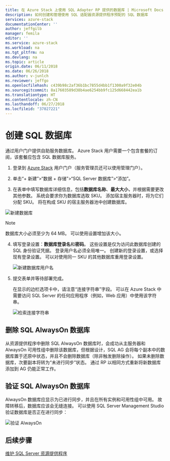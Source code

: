 ```yaml
---
title: 在 Azure Stack 上使用 SQL Adapter RP 提供的数据库 | Microsoft Docs
description: 如何创建和管理使用 SQL 适配器资源提供程序预配的 SQL 数据库
services: azure-stack
documentationCenter: ''
author: jeffgilb
manager: femila
editor: ''
ms.service: azure-stack
ms.workload: na
ms.tgt_pltfrm: na
ms.devlang: na
ms.topic: article
origin.date: 06/11/2018
ms.date: 06/26/2018
ms.author: v-junlch
ms.reviewer: jeffgo
ms.openlocfilehash: c439b98c2af36b1bc7855d4bb1f1300a9f32e04b
ms.sourcegitcommit: 8a17603589d38b4ae6254bb9fc125d668442ea1b
ms.translationtype: HT
ms.contentlocale: zh-CN
ms.lasthandoff: 06/27/2018
ms.locfileid: "37027221"
---
```

# <a name="create-sql-databases"></a>创建 SQL 数据库
通过用户门户提供自助服务数据库。 Azure Stack 用户需要一个包含套餐的订阅，该套餐应包含 SQL 数据库服务。

1. 登录到 [Azure Stack](azure-stack-poc.md) 用户门户（服务管理员还可以使用管理门户）。

2. 单击“+ 新建”&gt;“数据 + 存储”&gt;“SQL Server 数据库”&gt;“添加”。

3. 在表单中填写数据库详细信息，包括**数据库名称**、**最大大小**，并根据需要更改其他参数。 系统会要求你为数据库选取 SKU。 添加宿主服务器时，将为它们分配 SKU。 将在构成 SKU 的宿主服务器池中创建数据库。

  ![新建数据库](./media/azure-stack-sql-rp-deploy/newsqldb.png)

  >[!NOTE]
  > 数据库大小必须至少为 64 MB。 可以使用设置增加该大小。

4. 填写登录设置：**数据库登录名**和**密码**。 这些设置是仅为访问此数据库创建的 SQL 身份验证凭据。 登录用户名必须全局唯一。 创建新的登录设置，或选择现有登录设置。 可以对使用同一 SKU 的其他数据库重用登录设置。

    ![新建数据库用户名](./media/azure-stack-sql-rp-deploy/create-new-login.png)


5. 提交表单并等待部署完成。

    在显示的边栏选项卡中，请注意“连接字符串”字段。 可以在 Azure Stack 中需要访问 SQL Server 的任何应用程序（例如，Web 应用）中使用该字符串。

    ![检索连接字符串](./media/azure-stack-sql-rp-deploy/sql-db-settings.png)

## <a name="delete-sql-alwayson-databases"></a>删除 SQL AlwaysOn 数据库
从资源提供程序中删除 SQL AlwaysOn 数据库时，会成功从主服务器和 AlwaysOn 可用性组中删除该数据库，但根据设计，SQL AG 会将每个副本中的数据库置于还原中状态，并且不会删除数据库（除非触发删除操作）。 如果未删除数据库，次要副本将转为“未进行同步”状态。 通过 RP 以相同方式重新将新数据库添加到 AG 仍能正常工作。

## <a name="verify-sql-alwayson-databases"></a>验证 SQL AlwaysOn 数据库
AlwaysOn 数据库应显示为已进行同步，并且在所有实例和可用性组中可用。 故障转移后，数据库应该会无缝连接。 可以使用 SQL Server Management Studio 验证数据库是否正在进行同步：

![验证 AlwaysOn](./media/azure-stack-sql-rp-deploy/verifyalwayson.png)


## <a name="next-steps"></a>后续步骤

[维护 SQL Server 资源提供程序](azure-stack-sql-resource-provider-maintain.md)

<!-- Update_Description: wording update -->